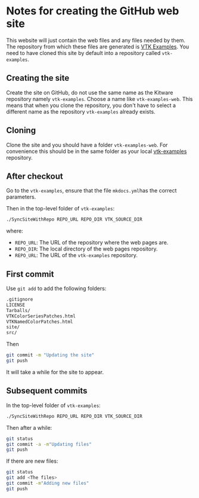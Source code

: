# Notes for creating the GitHub web site

This website will just contain the web files and any files needed by them. The repository from which these files are generated is [VTK Examples](https://gitlab.kitware.com/vtk/vtk-examples). You need to have cloned this site by default into a repository called `vtk-examples`.

## Creating the site

Create the site on GitHub, do not use the same name as the Kitware repository namely `vtk-examples`.
Choose a name like `vtk-examples-web`. This means that when you clone the repository, you don't have to select a different name as the repository `vtk-examples` already exists.

## Cloning

Clone the site and you should have a folder `vtk-examples-web`. For convenience this should be in the same folder as your local [vtk-examples](https://gitlab.kitware.com/vtk/vtk-examples) repository.

## After checkout

Go to the `vtk-examples`, ensure that the file `mkdocs.yml`has the correct parameters.

Then in the top-level folder of `vtk-examples`:

``` bash
./SyncSiteWithRepo REPO_URL REPO_DIR VTK_SOURCE_DIR
```

where:

- `REPO_URL`: The URL of the repository where the web pages are.
- `REPO_DIR`: The local directory of the web pages repository.
- `REPO_URL`: The URL of the `vtk-examples` repository.

## First commit

Use `git add` to add the following folders:

``` bash
.gitignore
LICENSE
Tarballs/
VTKColorSeriesPatches.html
VTKNamedColorPatches.html
site/
src/
```

Then

``` bash
git commit -m "Updating the site"
git push
```

It will take a while for the site to appear.

## Subsequent commits

In the top-level folder of `vtk-examples`:

``` bash
./SyncSiteWithRepo REPO_URL REPO_DIR VTK_SOURCE_DIR
```

Then after a while:

``` bash
git status
git commit -a -m"Updating files"
git push
```

If there are new files:

``` bash
git status
git add <The files>
git commit -m"Adding new files"
git push
```

